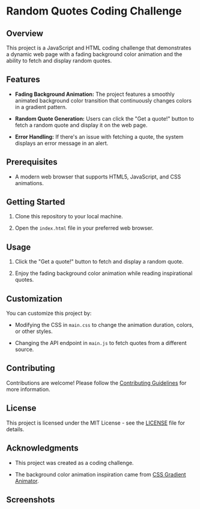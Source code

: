 # Random Quotes Coding Challenge

## Overview

This project is a JavaScript and HTML coding challenge that demonstrates a dynamic web page with a fading background color animation and the ability to fetch and display random quotes.

## Features

- **Fading Background Animation:** The project features a smoothly animated background color transition that continuously changes colors in a gradient pattern.

- **Random Quote Generation:** Users can click the "Get a quote!" button to fetch a random quote and display it on the web page.

- **Error Handling:** If there's an issue with fetching a quote, the system displays an error message in an alert.

## Prerequisites

- A modern web browser that supports HTML5, JavaScript, and CSS animations.

## Getting Started

1. Clone this repository to your local machine.

2. Open the `index.html` file in your preferred web browser.

## Usage

1. Click the "Get a quote!" button to fetch and display a random quote.

2. Enjoy the fading background color animation while reading inspirational quotes.

## Customization

You can customize this project by:

- Modifying the CSS in `main.css` to change the animation duration, colors, or other styles.

- Changing the API endpoint in `main.js` to fetch quotes from a different source.

## Contributing

Contributions are welcome! Please follow the [Contributing Guidelines](CONTRIBUTING.md) for more information.

## License

This project is licensed under the MIT License - see the [LICENSE](LICENSE) file for details.

## Acknowledgments

- This project was created as a coding challenge.

- The background color animation inspiration came from [CSS Gradient Animator](https://www.gradient-animator.com/).

## Screenshots
